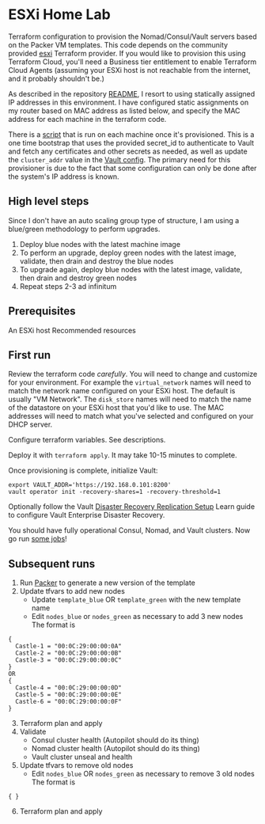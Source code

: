 # ESXi Home Lab

Terraform configuration to provision the Nomad/Consul/Vault servers based on the Packer VM templates. This code depends on the community provided [esxi](https://registry.terraform.io/providers/josenk/esxi/latest) Terraform provider. If you would like to provision this using Terraform Cloud, you'll need a Business tier entitlement to enable Terraform Cloud Agents (assuming your ESXi host is not reachable from the internet, and it probably shouldn't be.)

As described in the repository [README](../../README.md), I resort to using statically assigned IP addresses in this environment. I have configured static assignments on my router based on MAC address as listed below, and specify the MAC address for each machine in the terraform code.

There is a [script](./setup_castle.tpl) that is run on each machine once it's provisioned. This is a one time bootstrap that uses the provided secret_id to authenticate to Vault and fetch any certificates and other secrets as needed, as well as update the `cluster_addr` value in the [Vault config](../packer/castle_files/vault.hcl). The primary need for this provisioner is due to the fact that some configuration can only be done after the system's IP address is known. 

## High level steps
Since I don't have an auto scaling group type of structure, I am using a blue/green methodology to perform upgrades.
1. Deploy blue nodes with the latest machine image
2. To perform an upgrade, deploy green nodes with the latest image, validate, then drain and destroy the blue nodes
3. To upgrade again, deploy blue nodes with the latest image, validate, then drain and destroy green nodes
4. Repeat steps 2-3 ad infinitum

## Prerequisites
An ESXi host
Recommended resources

## First run
Review the terraform code *carefully*. You will need to change and customize for your environment. For example the `virtual_network` names will need to match the network name configured on your ESXi host. The default is usually "VM Network". The `disk_store` names will need to match the name of the datastore on your ESXi host that you'd like to use. The MAC addresses will need to match what you've selected and configured on your DHCP server.

Configure terraform variables. See descriptions.

Deploy it with `terraform apply`. It may take 10-15 minutes to complete.

Once provisioning is complete, initialize Vault:
```
export VAULT_ADDR='https://192.168.0.101:8200'
vault operator init -recovery-shares=1 -recovery-threshold=1
```

Optionally follow the Vault [Disaster Recovery Replication Setup](https://learn.hashicorp.com/tutorials/vault/disaster-recovery) Learn guide to configure Vault Enterprise Disaster Recovery.

You should have fully operational Consul, Nomad, and Vault clusters. Now go run [some jobs](../../nomad-jobs)!

## Subsequent runs
1. Run [Packer](../packer) to generate a new version of the template
2. Update tfvars to add new nodes
     * Update `template_blue` OR `template_green` with the new template name
     * Edit `nodes_blue` or `nodes_green` as necessary to add 3 new nodes
          The format is 
```
{
  Castle-1 = "00:0C:29:00:00:0A"
  Castle-2 = "00:0C:29:00:00:0B"
  Castle-3 = "00:0C:29:00:00:0C"
}
OR
{
  Castle-4 = "00:0C:29:00:00:0D"
  Castle-5 = "00:0C:29:00:00:0E"
  Castle-6 = "00:0C:29:00:00:0F"
}
```
3. Terraform plan and apply
4. Validate
     * Consul cluster health (Autopilot should do its thing)
     * Nomad cluster health (Autopilot should do its thing)
     * Vault cluster unseal and health
5. Update tfvars to remove old nodes
     * Edit `nodes_blue` OR `nodes_green` as necessary to remove 3 old nodes
          The format is
```
{ }
```
6. Terraform plan and apply
